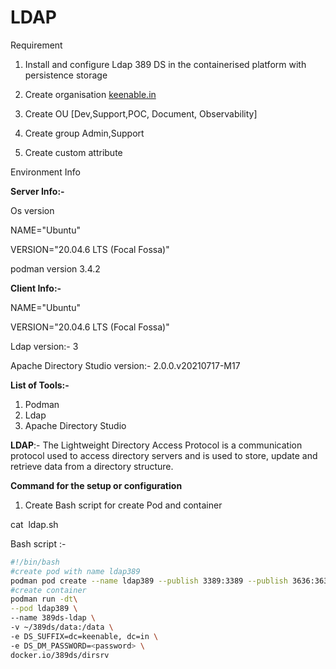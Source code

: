 # LDAP

Requirement

1. Install and configure Ldap 389 DS in the containerised platform with persistence storage

2. Create organisation [keenable.in](http://keenable.in/)

3. Create OU [Dev,Support,POC, Document, Observability]

4. Create group Admin,Support

5. Create custom attribute

Environment Info

**Server Info:-**

Os version

NAME="Ubuntu"

VERSION="20.04.6 LTS (Focal Fossa)"

podman version 3.4.2

**Client Info:-**

NAME="Ubuntu"

VERSION="20.04.6 LTS (Focal Fossa)"

Ldap version:- 3

Apache Directory Studio version:- 2.0.0.v20210717-M17

**List of Tools:-**

1. Podman
2. Ldap
3. Apache Directory Studio

**LDAP**:- The Lightweight Directory Access Protocol is a communication protocol used to access directory servers and is used to store, update and retrieve data from a directory structure.

**Command for the setup or configuration**

1. Create Bash script for create Pod and container

cat  ldap.sh

Bash script :-

```bash
#!/bin/bash
#create pod with name ldap389
podman pod create --name ldap389 --publish 3389:3389 --publish 3636:3636
#create container
podman run -dt\
--pod ldap389 \
--name 389ds-ldap \
-v ~/389ds/data:/data \
-e DS_SUFFIX=dc=keenable, dc=in \
-e DS_DM_PASSWORD=<password> \
docker.io/389ds/dirsrv
```
